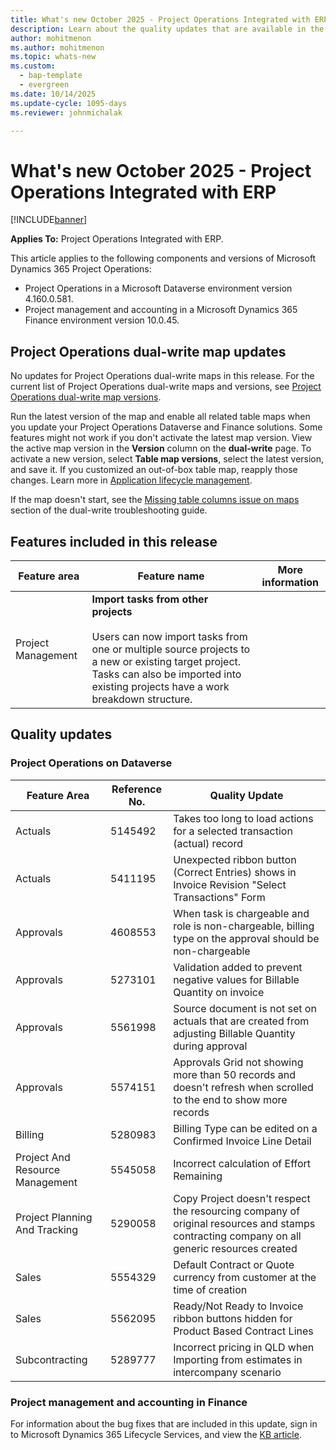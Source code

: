```yaml
---
title: What's new October 2025 - Project Operations Integrated with ERP
description: Learn about the quality updates that are available in the October 2025 release of Microsoft Dynamics 365 Project Operations Integrated with ERP.
author: mohitmenon
ms.author: mohitmenon
ms.topic: whats-new
ms.custom: 
  - bap-template
  - evergreen
ms.date: 10/14/2025
ms.update-cycle: 1095-days
ms.reviewer: johnmichalak

---
```


# What's new October 2025 - Project Operations Integrated with ERP

[!INCLUDE[banner](../includes/banner.md)]

**Applies To:**  Project Operations Integrated with ERP.

This article applies to the following components and versions of Microsoft Dynamics 365 Project Operations:

- Project Operations in a Microsoft Dataverse environment version 4.160.0.581.
- Project management and accounting in a Microsoft Dynamics 365 Finance environment version 10.0.45.

## Project Operations dual-write map updates

No updates for Project Operations dual-write maps in this release. For the current list of Project Operations dual-write maps and versions, see [Project Operations dual-write map versions](../environment/resource-dual-write-maps.md).

Run the latest version of the map and enable all related table maps when you update your Project Operations Dataverse and Finance solutions. Some features might not work if you don't activate the latest map version. View the active map version in the **Version** column on the **dual-write** page. To activate a new version, select **Table map versions**, select the latest version, and save it. If you customized an out-of-box table map, reapply those changes. Learn more in [Application lifecycle management](/dynamics365/fin-ops-core/dev-itpro/data-entities/dual-write/app-lifecycle-management).

If the map doesn't start, see the [Missing table columns issue on maps](/dynamics365/fin-ops-core/dev-itpro/data-entities/dual-write/dual-write-troubleshooting-finops-upgrades#missing-table-columns-issue-on-maps) section of the dual-write troubleshooting guide.

## Features included in this release

| **Feature area** | **Feature name** | **More information** |
| --- | --- | --- |
| Project Management |**Import tasks from other projects** <br><br> Users can now import tasks from one or multiple source projects to a new or existing target project. Tasks can also be imported into existing projects have a work breakdown structure.| |		

## Quality updates

### Project Operations on Dataverse

| **Feature Area** | **Reference No.** | **Quality Update** |
| --- | --- | --- |
|Actuals|	5145492|	Takes too long to load actions for a selected transaction (actual) record |
|Actuals|	5411195|	Unexpected ribbon button (Correct Entries) shows in Invoice Revision "Select Transactions" Form|
|Approvals|	4608553|	When task is chargeable and role is non-chargeable, billing type on the approval should be non-chargeable|
|Approvals|	5273101|	Validation added to prevent negative values for Billable Quantity on invoice|
|Approvals|	5561998|	Source document is not set on actuals that are created from adjusting Billable Quantity during approval|
|Approvals|	5574151|	Approvals Grid not showing more than 50 records and doesn't refresh when scrolled to the end to show more records|
|Billing|	5280983|	Billing Type can be edited on a Confirmed Invoice Line Detail|
|Project And Resource Management|	5545058|	Incorrect calculation of Effort Remaining|
|Project Planning And Tracking|	5290058|	Copy Project doesn't respect the resourcing company of original resources and stamps contracting company on all generic resources created|
|Sales|	5554329|	Default Contract or Quote currency from customer at the time of creation|
|Sales|	5562095|	Ready/Not Ready to Invoice ribbon buttons hidden for Product Based Contract Lines|
|Subcontracting|	5289777|	Incorrect pricing in QLD when Importing from estimates in intercompany scenario|

### Project management and accounting in Finance

For information about the bug fixes that are included in this update, sign in to Microsoft Dynamics 365 Lifecycle Services, and view the [KB article](https://fix.lcs.dynamics.com/Issue/Details?kb=0&bugId=1046049&dbType=3&qc=f7aa322e910d462ac082be99f72719f0d233f8a7a6973b89b8deb77f5d78fe98).
